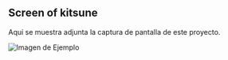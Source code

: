
## Screen of kitsune
Aqui se muestra adjunta la captura de pantalla de este proyecto.

![Imagen de Ejemplo](/assets/screen.png)
